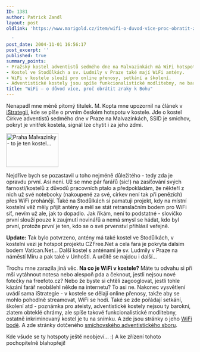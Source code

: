 ```yaml
---
ID: 1381
author: Patrick Zandl
layout: post
oldlink: 'https://www.marigold.cz/item/wifi-o-duvod-vice-proc-obratit-zraky-k-bohu

  '
post_date: 2004-11-01 16:56:17
post_excerpt: ''
published: true
summary_points:
- Pražský kostel adventistů sedmého dne na Malvazinkách má WiFi hotspot smichov.
- Kostel ve Stodůlkách a sv. Ludmily v Praze také mají WiFi antény.
- WiFi v kostele slouží pro online přenosy, setkání a školení.
- Adventistické kostely jsou spíše funkcionalistické modlitebny, ne barokní chrámy.
title: "WiFi – o důvod více, proč obrátit zraky k Bohu"
---
```


<p>
Nenapadl mne méně pitomý titulek. M. Kopta mne upozornil na článek v <a href="http://www.istrategie.cz/detail.htm?id=48214">iStrategii</a>, kde se píše o prvním českém hotspotu v kostele. Jde o kostel Církve adventistů sedmého dne v Praze na Malvazinkách, SSID je smichov, pokryt je vnitřek kostela, signál lze chytit i za jeho zdmi. </p>

<div class="rightbox"><img src="/wp-content/uploads/1/20041101-adventisti.jpg" alt="Praha Malvazinky - to je ten kostel..." width="140" height="91" /></div>
<p>
Nejdříve bych se pozastavil u toho nejméně důležitého - tedy zda je opravdu první. Asi není. Už se mne pár farářů (sic!) na zasíťování svých farností/kostelů z důvodů pracovních ptalo a předpokládám, že někteří z nich už své notebooky (nakoupené za své, církev není tak při penězích) přes WiFi prohánějí. Také na Stodůlkách si pamatuji projekt, kdy na místní kostelní věž měly přijít antény a měl se stát retranslačním bodem pro WiFi síť, nevím už ale, jak to dopadlo. Jak říkám, není to podstatné - slovíčko první slouží pouze k zaujmutí novinářů a nemá smysl se hádat, kdo byl první, protože první je ten, kdo se o své prvenství přihlásil veřejně. </p>

<p>
<b>Update:</b> Tak bylo potvrzeno, antény má také kostel ve Stodůlkách, v kostelni vezi je hotspot projektu CZFree.Net a cela fara je pokryta
dalsim bodem Vatican.Net&#8230; Další kostel s anténami je sv. Ludmily v Praze na náměstí Míru a pak také v Unhošti. A určitě se najdou i další&#8230;</p>

<p>
Trochu mne zarazila jiná věc. <b>Na co je WiFi v kostele?</b> Máte tu odvahu si při mši vytáhnout notesa nebo alespoň pda a čeknout, jestli nejsou nové fotečky na freefoto.cz? Nebo že byste si chtěli zagooglovat, jestli tohle kázání farář neobšlehl někde na internetu? To asi ne. Nakonec vysvětlení uvádí sama iStrategie - v kostele se dělají online přenosy, takže aby se mohlo pohodlně streamovat, WiFi se hodí. Také se zde pořádají setkání, školení atd - poznámka pro ateisty, adventistické kostely nejsou ty barokní, zlatem obteklé chrámy, ale spíše takové funkcionalistické modlitebny, ostatně inkriminovaný kostel je tu na snímku. A zde jsou stránky o jeho <a href="http://www.awrstudio.cz/hotspot/">WiFi bodě</a>. A zde stránky dotčeného <a href="http://www.malvazinky.zde.cz/">smíchovského adventistického sboru</a>.</p>

<p>
Kde všude se ty hotspoty ještě neobjeví&#8230; :) A ke zřízení tohoto pochopitelně blahopřeji!
</p>